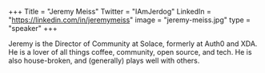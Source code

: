 +++
Title = "Jeremy Meiss"
Twitter = "IAmJerdog"
LinkedIn = "https://linkedin.com/in/jeremymeiss"
image = "jeremy-meiss.jpg"
type = "speaker"
+++

Jeremy is the Director of Community at Solace, formerly at Auth0 and XDA. He is a lover of all things coffee, community, open source, and tech. He is also house-broken, and (generally) plays well with others.